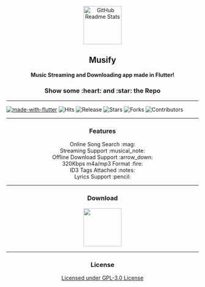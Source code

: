 <p align="center">
 <img width="100px" src="https://telegra.ph/file/ceab212e2a6cb5c0ea087.png" align="center" alt="GitHub Readme Stats" />
 <h2 align="center"><b>Musify</b></h2>
 <p align="center"><b>Music Streaming and Downloading app made in Flutter!</b></p>
</p>

<h3 align="center">Show some :heart: and :star: the Repo</h3>

---
[![made-with-flutter](https://img.shields.io/badge/Made%20with-Flutter-1f425f.svg)](https://flutter.dev/) ![Hits](https://hits.seeyoufarm.com/api/count/incr/badge.svg?url=https://github.com/Harsh-23/Musify&title=Views) ![Release](https://img.shields.io/github/v/release/Harsh-23/Musify) ![Stars](https://img.shields.io/github/stars/Harsh-23/Musify) ![Forks](https://img.shields.io/github/forks/Harsh-23/Musify) ![Contributors](https://img.shields.io/github/contributors/Harsh-23/Musify) 

---

  <h3 align="center">Features</h3>
  <p align="center">
    Online Song Search :mag:<br>
    Streaming Support :musical_note:<br>
    Offline Download Support :arrow_down:<br>
    320Kbps m4a/mp3 Format :fire:<br>
    ID3 Tags Attached :notes:<br>
  	Lyrics Support :pencil:<br>

---

  <h3 align="center">Download</h3>
  <p align="center" ><a href="https://github.com/Harsh-23/Musify/releases" rel="GitHub Releases"><img width="100" height="100" src="https://telegra.ph/file/21bb2cc648561f192cea4.png"></a></p>

---
  <h3 align="center">License</h3>
  <p align="center" ><a href="https://github.com/Harsh-23/Musify/blob/master/LICENSE.md" rel="License">Licensed under GPL-3.0 License</a></p>
